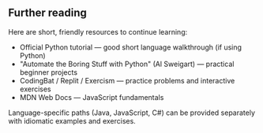 ## Further reading

Here are short, friendly resources to continue learning:

- Official Python tutorial — good short language walkthrough (if using Python)
- "Automate the Boring Stuff with Python" (Al Sweigart) — practical beginner projects
- CodingBat / Replit / Exercism — practice problems and interactive exercises
 - MDN Web Docs — JavaScript fundamentals

Language-specific paths (Java, JavaScript, C#) can be provided separately with idiomatic examples and exercises.
